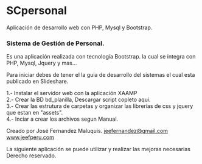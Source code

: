 # SCpersonal
Aplicación de desarrollo web con PHP, Mysql  y Bootstrap.

<h3>Sistema de Gestión de Personal.</h3>

Es una aplicación realizada con tecnología Bootstrap. la cual se integra con PHP, Mysql, Jquery y mas...

Para iniciar debes de tener el la guia de desarrollo del sistemas el cual esta publicado en Slideshare.

1.- Instalar el servidor web con la aplicación XAAMP<br>
2.- Crear la BD bd_planilla, Descargar script copleto aqui.<br>
3.- Crear las estrutura de carpetas y organizar las librerias de css y jquery que estan en "assets".<br>
4.- Inciar a crear los archivos segun Manual.<br>


Creado por José Fernandez Maluquis.
jeefernandez@gmail.com
www.jeefperu.com

La siguiente aplicación se puede utilizar y realizar las mejoras necesarias
Derecho reservado.
